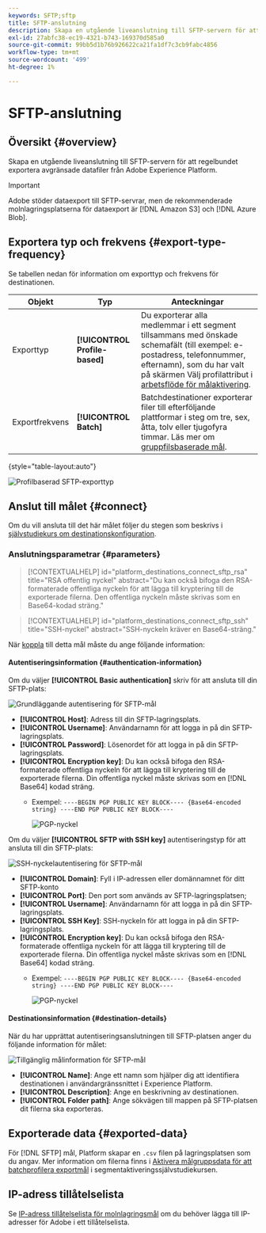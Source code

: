```yaml
---
keywords: SFTP;sftp
title: SFTP-anslutning
description: Skapa en utgående liveanslutning till SFTP-servern för att regelbundet exportera avgränsade datafiler från Adobe Experience Platform.
exl-id: 27abfc38-ec19-4321-b743-169370d585a0
source-git-commit: 99bb5d1b76b926622ca21fa1df7c3cb9fabc4856
workflow-type: tm+mt
source-wordcount: '499'
ht-degree: 1%

---
```


# SFTP-anslutning

## Översikt {#overview}

Skapa en utgående liveanslutning till SFTP-servern för att regelbundet exportera avgränsade datafiler från Adobe Experience Platform.

>[!IMPORTANT]
>
> Adobe stöder dataexport till SFTP-servrar, men de rekommenderade molnlagringsplatserna för dataexport är [!DNL Amazon S3] och [!DNL Azure Blob].

## Exportera typ och frekvens {#export-type-frequency}

Se tabellen nedan för information om exporttyp och frekvens för destinationen.

| Objekt | Typ | Anteckningar |
---------|----------|---------|
| Exporttyp | **[!UICONTROL Profile-based]** | Du exporterar alla medlemmar i ett segment tillsammans med önskade schemafält (till exempel: e-postadress, telefonnummer, efternamn), som du har valt på skärmen Välj profilattribut i [arbetsflöde för målaktivering](../../ui/activate-batch-profile-destinations.md#select-attributes). |
| Exportfrekvens | **[!UICONTROL Batch]** | Batchdestinationer exporterar filer till efterföljande plattformar i steg om tre, sex, åtta, tolv eller tjugofyra timmar. Läs mer om [gruppfilsbaserade mål](/help/destinations/destination-types.md#file-based). |

{style=&quot;table-layout:auto&quot;}

![Profilbaserad SFTP-exporttyp](../../assets/catalog/cloud-storage/sftp/catalog.png)

## Anslut till målet {#connect}

Om du vill ansluta till det här målet följer du stegen som beskrivs i [självstudiekurs om destinationskonfiguration](../../ui/connect-destination.md).

### Anslutningsparametrar {#parameters}

>[!CONTEXTUALHELP]
>id="platform_destinations_connect_sftp_rsa"
>title="RSA offentlig nyckel"
>abstract="Du kan också bifoga den RSA-formaterade offentliga nyckeln för att lägga till kryptering till de exporterade filerna. Den offentliga nyckeln måste skrivas som en Base64-kodad sträng."

>[!CONTEXTUALHELP]
>id="platform_destinations_connect_sftp_ssh"
>title="SSH-nyckel"
>abstract="SSH-nyckeln kräver en Base64-sträng."

När [koppla](../../ui/connect-destination.md) till detta mål måste du ange följande information:

#### Autentiseringsinformation {#authentication-information}

Om du väljer **[!UICONTROL Basic authentication]** skriv för att ansluta till din SFTP-plats:

![Grundläggande autentisering för SFTP-mål](../..//assets/catalog/cloud-storage/sftp/stfp-basic-authentication.png)

* **[!UICONTROL Host]**: Adress till din SFTP-lagringsplats.
* **[!UICONTROL Username]**: Användarnamn för att logga in på din SFTP-lagringsplats.
* **[!UICONTROL Password]**: Lösenordet för att logga in på din SFTP-lagringsplats.
* **[!UICONTROL Encryption key]**: Du kan också bifoga den RSA-formaterade offentliga nyckeln för att lägga till kryptering till de exporterade filerna. Din offentliga nyckel måste skrivas som en [!DNL Base64] kodad sträng.
   * Exempel: `----BEGIN PGP PUBLIC KEY BLOCK---- {Base64-encoded string} ----END PGP PUBLIC KEY BLOCK----`

      ![PGP-nyckel](../..//assets/catalog/cloud-storage/sftp/pgp-key.png)


Om du väljer **[!UICONTROL SFTP with SSH key]** autentiseringstyp för att ansluta till din SFTP-plats:

![SSH-nyckelautentisering för SFTP-mål](../../assets/catalog/cloud-storage/sftp/sftp-ssh-key-authentication.png)

* **[!UICONTROL Domain]**: Fyll i IP-adressen eller domännamnet för ditt SFTP-konto
* **[!UICONTROL Port]**: Den port som används av SFTP-lagringsplatsen;
* **[!UICONTROL Username]**: Användarnamn för att logga in på din SFTP-lagringsplats.
* **[!UICONTROL SSH Key]**: SSH-nyckeln för att logga in på din SFTP-lagringsplats.
* **[!UICONTROL Encryption key]**: Du kan också bifoga den RSA-formaterade offentliga nyckeln för att lägga till kryptering till de exporterade filerna. Din offentliga nyckel måste skrivas som en [!DNL Base64] kodad sträng.
   * Exempel: `----BEGIN PGP PUBLIC KEY BLOCK---- {Base64-encoded string} ----END PGP PUBLIC KEY BLOCK----`

      ![PGP-nyckel](../..//assets/catalog/cloud-storage/sftp/pgp-key.png)

#### Destinationsinformation {#destination-details}

När du har upprättat autentiseringsanslutningen till SFTP-platsen anger du följande information för målet:

![Tillgänglig målinformation för SFTP-mål](../../assets/catalog/cloud-storage/sftp/sftp-destination-details.png)

* **[!UICONTROL Name]**: Ange ett namn som hjälper dig att identifiera destinationen i användargränssnittet i Experience Platform.
* **[!UICONTROL Description]**: Ange en beskrivning av destinationen.
* **[!UICONTROL Folder path]**: Ange sökvägen till mappen på SFTP-platsen dit filerna ska exporteras.

## Exporterade data {#exported-data}

För [!DNL SFTP] mål, Platform skapar en `.csv` filen på lagringsplatsen som du angav. Mer information om filerna finns i [Aktivera målgruppsdata för att batchprofilera exportmål](../../ui/activate-batch-profile-destinations.md) i segmentaktiveringssjälvstudiekursen.

## IP-adress tillåtelselista

Se [IP-adress tillåtelselista för molnlagringsmål](ip-address-allow-list.md) om du behöver lägga till IP-adresser för Adobe i ett tillåtelselista.
